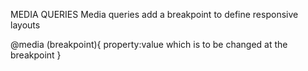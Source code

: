 MEDIA QUERIES
Media queries add a breakpoint to define responsive layouts

@media (breakpoint){
property:value which is to be changed at the breakpoint
}
